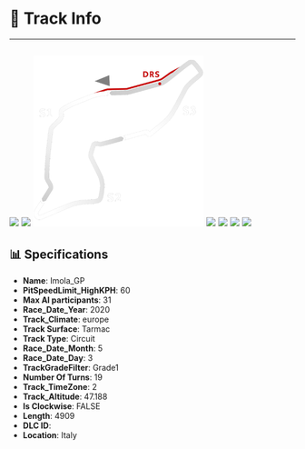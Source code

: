 # 🏁 Track Info

---
![](image_1.jpg)
![](image_2.jpg)
![](image_3.jpg)
![](image_4.jpg)
![](image_5.jpg)
![](image_6.jpg)
![](image_7.jpg)
---

## 📊 Specifications

- **Name**: Imola_GP
- **PitSpeedLimit_HighKPH**: 60
- **Max AI participants**: 31
- **Race_Date_Year**: 2020
- **Track_Climate**: europe
- **Track Surface**: Tarmac
- **Track Type**: Circuit
- **Race_Date_Month**: 5
- **Race_Date_Day**: 3
- **TrackGradeFilter**: Grade1
- **Number Of Turns**: 19
- **Track_TimeZone**: 2
- **Track_Altitude**: 47.188
- **Is Clockwise**: FALSE
- **Length**: 4909
- **DLC ID**: 
- **Location**: Italy
